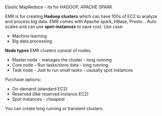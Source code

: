 Elastic MapReduce - its for HADOOP, APACHE SPARK

EMR is for creating **Hadoop clusters** which can have 100s of EC2 to analyze and process big data.
EMR comes with Apache spark, HBase, Presto...
Auto scales and can use **spot-instances** to save cost.
Use case:
- Machine learning
- Big data processing

**Node types**
EMR clusters consist of nodes.
- Master node - manages the cluster - long running
- Core node - Run tasks/store data - long running
- Task node - Just to run small tasks - ususally spot instances

Purchase options:
- On-demand (standard EC2)
- Reserved (like reserved instance EC2)
- Spot instances - cheapest

You can create long running or transient clusters.
